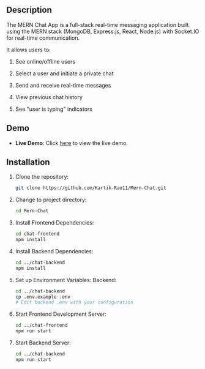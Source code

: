 ## Description

The MERN Chat App is a full-stack real-time messaging application built using the MERN stack (MongoDB, Express.js, React, Node.js) with Socket.IO for real-time communication.

It allows users to:

1. See online/offline users

2. Select a user and initiate a private chat

3. Send and receive real-time messages

4. View previous chat history

5. See "user is typing" indicators


## Demo

- **Live Demo**: Click [here](https://website-generator-kr.vercel.app/) to view the live demo.

## Installation

1. Clone the repository:

   ```bash
   git clone https://github.com/Kartik-Rao11/Mern-Chat.git
   ```

2. Change to project directory:

   ```bash
   cd Mern-Chat
   ```

3. Install Frontend Dependencies:

   ```bash
   cd chat-frontend
   npm install
   ```

4. Install Backend Dependencies:

   ```bash
   cd ../chat-backend
   npm install
   ```

5. Set up Environment Variables:
   Backend:

   ```bash
   cd ../chat-backend
   cp .env.example .env
   # Edit backend .env with your configuration
   ```

6. Start Frontend Development Server:

   ```bash
   cd ../chat-frontend
   npm run start
   ```

7. Start Backend Server:
   ```bash
   cd ../chat-backend
   npm run start
   ```